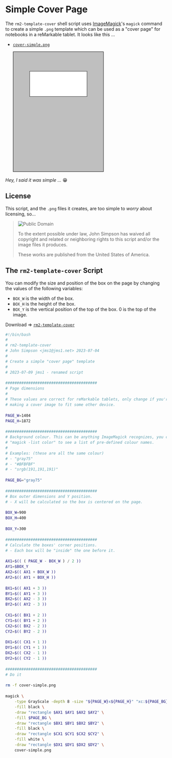 # Simple Cover Page


The `rm2-template-cover` shell script uses [ImageMagick](https://imagemagick.org/)'s `magick` command to create a simple `.png` template which can be used as a "cover page" for notebooks in a reMarkable tablet. It looks like this ...

* [`cover-simple.png`](cover-simple.png)

    ![cover-simple-sm.png](cover-simple-sm.png)

*Hey, I said it was simple ...* &#x1F601;

## License

This script, and the `.png` files it creates, are too simple to *worry* about licensing, so...

> ![Public Domain](http://i.creativecommons.org/p/zero/1.0/88x31.png)
>
> To the extent possible under law, John Simpson has waived all copyright and related or neighboring rights to this script and/or the image files it produces.
>
> These works are published from the United States of America.

## The `rm2-template-cover` Script

You can modify the size and position of the box on the page by changing the values of the following variables:

* `BOX_W` is the width of the box.
* `BOX_H` is the height of the box.
* `BOX_Y` is the vertical position of the top of the box. 0 is the top of the image.

Download &#x21D2; [`rm2-template-cover`](rm2-template-cover)

```bash
#!/bin/bash
#
# rm2-template-cover
# John Simpson <jms1@jms1.net> 2023-07-04
#
# Create a simple "cover page" template
#
# 2023-07-09 jms1 - renamed script

########################################
# Page dimensions
#
# These values are correct for reMarkable tablets, only change if you're
# making a cover image to fit some other device.

PAGE_W=1404
PAGE_H=1872

########################################
# Background colour. This can be anything ImageMagick recognizes, you can run
# "magick -list color" to see a list of pre-defined colour names.
#
# Examples: (these are all the same colour)
# - "gray75"
# - "#BFBFBF"
# - "srgb(191,191,191)"

PAGE_BG="gray75"

########################################
# Box outer dimensions and Y position.
# - X will be calculated so the box is centered on the page.

BOX_W=900
BOX_H=400

BOX_Y=300

########################################
# Calculate the boxes' corner positions.
# - Each box will be "inside" the one before it.

AX1=$(( ( PAGE_W - BOX_W ) / 2 ))
AY1=$BOX_Y
AX2=$(( AX1 + BOX_W ))
AY2=$(( AY1 + BOX_H ))

BX1=$(( AX1 + 3 ))
BY1=$(( AY1 + 3 ))
BX2=$(( AX2 - 3 ))
BY2=$(( AY2 - 3 ))

CX1=$(( BX1 + 2 ))
CY1=$(( BY1 + 2 ))
CX2=$(( BX2 - 2 ))
CY2=$(( BY2 - 2 ))

DX1=$(( CX1 + 1 ))
DY1=$(( CY1 + 1 ))
DX2=$(( CX2 - 1 ))
DY2=$(( CY2 - 1 ))

########################################
# Do it

rm -f cover-simple.png

magick \
    -type GrayScale -depth 8 -size "${PAGE_W}x${PAGE_H}" "xc:${PAGE_BG}" \
    -fill black \
    -draw "rectangle $AX1 $AY1 $AX2 $AY2" \
    -fill $PAGE_BG \
    -draw "rectangle $BX1 $BY1 $BX2 $BY2" \
    -fill black \
    -draw "rectangle $CX1 $CY1 $CX2 $CY2" \
    -fill white \
    -draw "rectangle $DX1 $DY1 $DX2 $DY2" \
    cover-simple.png
```
